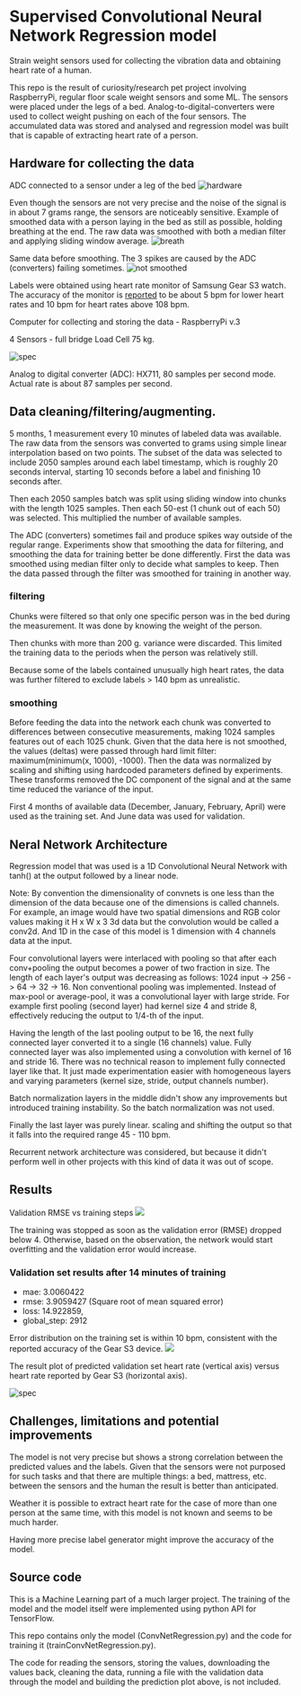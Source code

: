 # Supervised Convolutional Neural Network Regression model

Strain weight sensors used for collecting the vibration data and obtaining heart rate of a human.

This repo is the result of curiosity/research pet project involving RaspberryPi, regular floor scale weight sensors and some ML. The sensors were placed under the legs of a bed. Analog-to-digital-converters were used to collect weight pushing on each of the four sensors. The accumulated data was stored and analysed and regression model was built that is capable of extracting heart rate of a person.

## Hardware for collecting the data

ADC connected to a sensor under a leg of the bed
![hardware](SensorAndADC.jpg)

Even though the sensors are not very precise and the noise of the signal is in about 7 grams range, the sensors are noticeably sensitive. Example of smoothed data with a person laying in the bed as still as possible, holding breathing at the end. The raw data was smoothed with both a median filter and applying sliding window average.
![breath](Breathe.png)

Same data before smoothing. The 3 spikes are caused by the ADC (converters) failing sometimes.
![not smoothed](RawData.png)

Labels were obtained using heart rate monitor of Samsung Gear S3 watch. The accuracy of the monitor is [reported](https://www.hrsonline.org/new-study-show-popular-smart-watches-accurately-measure-rapid-heart-beat) to be about 5 bpm for lower heart rates and 10 bpm for heart rates above 108 bpm.

Computer for collecting and storing the data - RaspberryPi v.3

4 Sensors - full bridge Load Cell 75 kg.

![spec](sensorSpecs.jpg)

Analog to digital converter (ADC): HX711, 80 samples per second mode. Actual rate is about 87 samples per second.

## Data cleaning/filtering/augmenting.

5 months, 1 measurement every 10 minutes of labeled data was available. The raw data from the sensors was converted to grams using simple linear interpolation based on two points. The subset of the data was selected to include 2050 samples around each label timestamp, which is roughly 20 seconds interval, starting 10 seconds before a label and finishing 10 seconds after.

Then each 2050 samples batch was split using sliding window into chunks with the length 1025 samples. Then each 50-est (1 chunk out of each 50) was selected. This multiplied the number of available samples.

The ADC (converters) sometimes fail and produce spikes way outside of the regular range. Experiments show that smoothing the data for filtering, and smoothing the data for training better be done differently. First the data was smoothed using median filter only to decide what samples to keep. Then the data passed through the filter was smoothed for training in another way.

### filtering

Chunks were filtered so that only one specific person was in the bed during the measurement. It was done by knowing the weight of the person. 

Then chunks with more than 200 g. variance were discarded. This limited the training data to the periods when the person was relatively still.

Because some of the labels contained unusually high heart rates, the data was further filtered to exclude labels > 140 bpm as unrealistic.

### smoothing

Before feeding the data into the network each chunk was converted to differences between consecutive measurements, making 1024 samples features out of each 1025 chunk. Given that the data here is not smoothed, the values (deltas) were passed through hard limit filter: maximum(minimum(x, 1000), -1000). Then the data was normalized by scaling and shifting using hardcoded parameters defined by experiments. These transforms removed the DC component of the signal and at the same time reduced the variance of the input.

First 4 months of available data (December, January, February, April) were used as the training set. And June data was used for validation.

## Neral Network Architecture

Regression model that was used is a 1D Convolutional Neural Network with tanh() at the output followed by a linear node.

Note: By convention the dimensionality of convnets is one less than the dimension of the data because one of the dimensions is called channels. For example, an image would have two spatial dimensions and RGB color values making it H x W x 3 3d data but the convolution would be called a conv2d. And 1D in the case of this model is 1 dimension with 4 channels data at the input.

Four convolutional layers were interlaced with pooling so that after each conv+pooling the output becomes a power of two fraction in size. The length of each layer's output was decreasing as follows: 1024 input -> 256 -> 64 -> 32 -> 16. Non conventional pooling was implemented. Instead of max-pool or average-pool, it was a convolutional layer with large stride. For example first pooling (second layer) had kernel size 4 and stride 8, effectively reducing the output to 1/4-th of the input.

Having the length of the last pooling output to be 16, the next fully connected layer converted it to a single (16 channels) value. Fully connected layer was also implemented using a convolution with kernel of 16 and stride 16. There was no technical reason to implement fully connected layer like that. It just made experimentation easier with homogeneous layers and varying parameters (kernel size, stride, output channels number).

Batch normalization layers in the middle didn't show any improvements but introduced training instability. So the batch normalization was not used.

Finally the last layer was purely linear. scaling and shifting the output so that it falls into the required range 45 - 110 bpm.

Recurrent network architecture was considered, but because it didn't perform well in other projects with this kind of data it was out of scope.

## Results

Validation RMSE vs training steps
![](ValidationError.png)

The training was stopped as soon as the validation error (RMSE) dropped below 4. Otherwise, based on the observation, the network would start overfitting and the validation error would increase.

### Validation set results after 14 minutes of training
- mae: 3.0060422
- rmse: 3.9059427 (Square root of mean squared error)
- loss: 14.922859, 
- global_step: 2912

Error distribution on the training set is within 10 bpm, consistent with the reported accuracy of the Gear S3 device.
![](TrainingError.png)

The result plot of predicted validation set heart rate (vertical axis) versus heart rate reported by Gear S3 (horizontal axis).

![spec](HR.png)

## Challenges, limitations and potential improvements

The model is not very precise but shows a strong correlation between the predicted values and the labels. Given that the sensors were not purposed for such tasks and that there are multiple things: a bed, mattress, etc. between the sensors and the human the result is better than anticipated.

Weather it is possible to extract heart rate for the case of more than one person at the same time, with this model is not known and seems to be much harder.

Having more precise label generator might improve the accuracy of the model.

## Source code

This is a Machine Learning part of a much larger project. The training of the model and the model itself were implemented using python API for TensorFlow.

This repo contains only the model (ConvNetRegression.py) and the code for training it (trainConvNetRegression.py).

The code for reading the sensors, storing the values, downloading the values back, cleaning the data, running a file with the validation data through the model and building the prediction plot above, is not included.